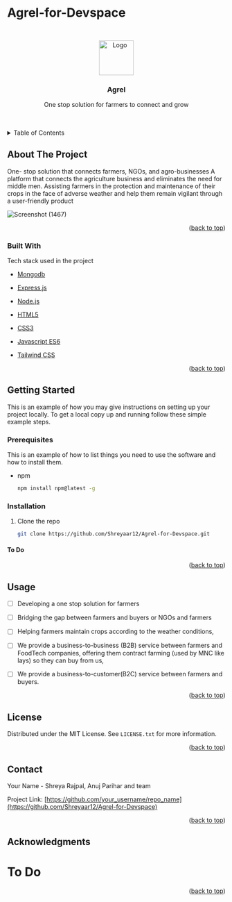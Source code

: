 # Agrel-for-Devspace
## 
<div id="top"></div>


<!-- 
[![Contributors][contributors-shield]][contributors-url]
[![Forks][forks-shield]][forks-url]
[![Stargazers][stars-shield]][stars-url]
[![Issues][issues-shield]][issues-url]
[![MIT License][license-shield]][license-url]
[![LinkedIn][linkedin-shield]][linkedin-url] -->



<!-- PROJECT LOGO -->
<br />
<div align="center">
<a>
    <img src="https://www.logomaker.com/api/main/images/1j+ojFVDOMkX9Wytexe43D6khv6EqxVNmxfIwXs1M3EMoAJtliUthvBo8fw8" alt="Logo" width="80" height="80">

  </a>
  <h3 align="center">Agrel</h3>

  <p align="center">
   One stop solution for farmers to connect and grow
    <br />
<!--     <a href=""><strong>Explore the docs »</strong></a> -->
    <br />
    <br />
<!--     <a href="https://github.com/othneildrew/Best-README-Template">View Demo</a> -->
<!--     ·
    <a href="https://github.com/othneildrew/Best-README-Template/issues">Report Bug</a>
    ·
    <a href="https://github.com/othneildrew/Best-README-Template/issues">Request Feature</a> -->
  </p>
</div>



<!-- TABLE OF CONTENTS -->
<details>
  <summary>Table of Contents</summary>
  <ol>
    <li>
      <a href="#about-the-project">About The Project</a>
      <ul>
        <li><a href="#built-with">Built With</a></li>
      </ul>
    </li>
    <li>
      <a href="#getting-started">Getting Started</a>
      <ul>
        <li><a href="#prerequisites">Prerequisites</a></li>
        <li><a href="#installation">Installation</a></li>
      </ul>
    </li>
    <li><a href="#usage">Usage</a></li>
    <li><a href="#roadmap">Roadmap</a></li>
    <li><a href="#contributing">Contributing</a></li>
    <li><a href="#license">License</a></li>
    <li><a href="#contact">Contact</a></li>
    <li><a href="#acknowledgments">Acknowledgments</a></li>
  </ol>
</details>



<!-- ABOUT THE PROJECT -->
## About The Project


One- stop solution that connects farmers, NGOs, and agro-businesses
A platform that connects the agriculture business and eliminates the need for middle men.
Assisting farmers in the protection and maintenance of their crops in the face of adverse weather and help them remain vigilant through a user-friendly product

![Screenshot (1467)](https://user-images.githubusercontent.com/91542376/163590770-ca887ab9-6e2e-476f-b2d4-ab9483682e42.png)





<p align="right">(<a href="#top">back to top</a>)</p>



### Built With
Tech stack used in the project

<!-- 
* [React.js](https://reactjs.org/)

 -->
* [Mongodb](https://mongodb.com)

* [Express.js](https://expressjs.com)

* [Node.js](https://nodejs.org)
* [HTML5](https://html.com)
* [CSS3](https://w3.org.com)
* [Javascript ES6](https://developer.mozilla.org/en-US/docs/Web/JavaScript)

* [Tailwind CSS](https://tailwind.com)


<p align="right">(<a href="#top">back to top</a>)</p>



<!-- GETTING STARTED -->
## Getting Started

This is an example of how you may give instructions on setting up your project locally.
To get a local copy up and running follow these simple example steps.

### Prerequisites

This is an example of how to list things you need to use the software and how to install them.
* npm
  ```sh
  npm install npm@latest -g
  ```

### Installation


1. Clone the repo
   ```sh
   git clone https://github.com/Shreyaar12/Agrel-for-Devspace.git
   ```
#### To Do

<p align="right">(<a href="#top">back to top</a>)</p>



<!-- USAGE EXAMPLES -->
## Usage
- [ ] Developing a one stop solution for farmers 
- [ ] Bridging the gap between farmers and buyers or NGOs and farmers
- [ ] Helping farmers maintain crops according to the weather conditions, 
- [ ] We provide a business-to-business (B2B) service between farmers and FoodTech companies, offering them contract farming (used by MNC like lays) so they can buy from us,
- [ ] We provide a business-to-customer(B2C) service between farmers and buyers.


<p align="right">(<a href="#top">back to top</a>)</p>


<!-- LICENSE -->
## License

Distributed under the MIT License. See `LICENSE.txt` for more information.

<p align="right">(<a href="#top">back to top</a>)</p>



<!-- CONTACT -->
## Contact

Your Name - Shreya Rajpal, Anuj Parihar and team

Project Link: [https://github.com/your_username/repo_name](https://github.com/Shreyaar12/Agrel-for-Devspace)

<p align="right">(<a href="#top">back to top</a>)</p>



<!-- ACKNOWLEDGMENTS -->
## Acknowledgments

# To Do

<p align="right">(<a href="#top">back to top</a>)</p>
